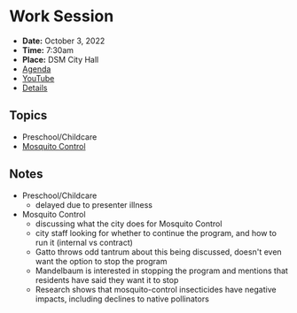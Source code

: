 # Work Session

- **Date:** October 3, 2022
- **Time:** 7:30am
- **Place:** DSM City Hall
- [Agenda](https://councildocs.dsm.city/agendas/2022/20221003CouncilWorkSession.pdf)
- [YouTube](https://youtu.be/I4gxoRRbGiU)
- [Details](https://www.dsm.city/citycouncil_detail_T60_R2078.php)

## Topics

- Preschool/Childcare
- [Mosquito Control](https://www.dsm.city/document_center/City%20Clerk/Work%20Sessions/2022/Mosquito%20Control.pdf) 

## Notes

- Preschool/Childcare
    - delayed due to presenter illness
- Mosquito Control
    - discussing what the city does for Mosquito Control
    - city staff looking for whether to continue the program, and how to run it (internal vs contract)
    - Gatto throws odd tantrum about this being discussed, doesn't even want the option to stop the program
    - Mandelbaum is interested in stopping the program and mentions that residents have said they want it to stop
    - Research shows that mosquito-control insecticides have negative impacts, including declines to native pollinators
